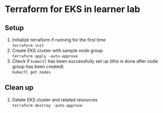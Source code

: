 # Terraform for EKS in learner lab

## Setup

1. Initialize terraform if running for the first time  
   `terraform init`
2. Create EKS cluster with sample node group  
   `terraform apply -auto-approve`
3. Check if `kubectl` has been successfully set up (this is done after node group has been created)  
   `kubectl get nodes`

## Clean up

1. Delete EKS cluster and related resources  
   `terraform destroy -auto-approve`
